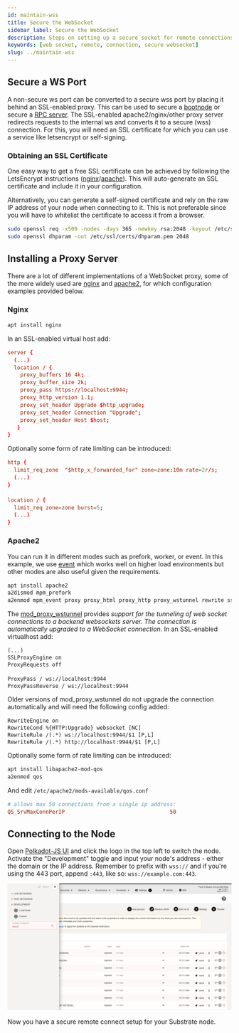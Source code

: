 ```yaml
---
id: maintain-wss
title: Secure the WebSocket
sidebar_label: Secure the WebSocket
description: Steps on setting up a secure socket for remote connections.
keywords: [web socket, remote, connection, secure websocket]
slug: ../maintain-wss
---
```


## Secure a WS Port

A non-secure ws port can be converted to a secure wss port by placing it behind an SSL-enabled
proxy. This can be used to secure a [bootnode](/docs/maintain-bootnode) or secure a
[RPC server](/docs/maintain-rpc). The SSL-enabled apache2/nginx/other proxy server redirects
requests to the internal ws and converts it to a secure (wss) connection. For this, you will need an
SSL certificate for which you can use a service like letsencrypt or self-signing.

### Obtaining an SSL Certificate

One easy way to get a free SSL certificate can be achieved by following the LetsEncrypt instructions
([nginx](https://certbot.eff.org/instructions?ws=nginx&os=ubuntufocal)/[apache](https://certbot.eff.org/instructions?ws=apache&os=ubuntufocal)).
This will auto-generate an SSL certificate and include it in your configuration.

Alternatively, you can generate a self-signed certificate and rely on the raw IP address of your
node when connecting to it. This is not preferable since you will have to whitelist the certificate
to access it from a browser.

```bash
sudo openssl req -x509 -nodes -days 365 -newkey rsa:2048 -keyout /etc/ssl/private/selfsigned.key -out /etc/ssl/certs/selfsigned.crt
sudo openssl dhparam -out /etc/ssl/certs/dhparam.pem 2048
```

## Installing a Proxy Server

There are a lot of different implementations of a WebSocket proxy, some of the more widely used are
[nginx](https://www.nginx.com/) and [apache2](https://httpd.apache.org/), for which configuration
examples provided below.

### Nginx

```bash
apt install nginx
```

In an SSL-enabled virtual host add:

```conf
server {
  (...)
  location / {
    proxy_buffers 16 4k;
    proxy_buffer_size 2k;
    proxy_pass https://localhost:9944;
    proxy_http_version 1.1;
    proxy_set_header Upgrade $http_upgrade;
    proxy_set_header Connection "Upgrade";
    proxy_set_header Host $host;
   }
}
```

Optionally some form of rate limiting can be introduced:

```conf
http {
  limit_req_zone  "$http_x_forwarded_for" zone=zone:10m rate=2r/s;
  (...)
}

location / {
  limit_req zone=zone burst=5;
  (...)
}
```

### Apache2

You can run it in different modes such as prefork, worker, or event. In this example, we use
[event](https://httpd.apache.org/docs/2.4/mod/event.html) which works well on higher load
environments but other modes are also useful given the requirements.

```bash
apt install apache2
a2dismod mpm_prefork
a2enmod mpm_event proxy proxy_html proxy_http proxy_wstunnel rewrite ssl
```

The [mod_proxy_wstunnel](https://httpd.apache.org/docs/2.4/mod/mod_proxy_wstunnel.html) provides
_support for the tunneling of web socket connections to a backend websockets server. The connection
is automatically upgraded to a WebSocket connection_. In an SSL-enabled virtualhost add:

```apacheconf
(...)
SSLProxyEngine on
ProxyRequests off

ProxyPass / ws://localhost:9944
ProxyPassReverse / ws://localhost:9944
```

Older versions of mod_proxy_wstunnel do not upgrade the connection automatically and will need the
following config added:

```apacheconf
RewriteEngine on
RewriteCond %{HTTP:Upgrade} websocket [NC]
RewriteRule /(.*) ws://localhost:9944/$1 [P,L]
RewriteRule /(.*) http://localhost:9944/$1 [P,L]
```

Optionally some form of rate limiting can be introduced:

```bash
apt install libapache2-mod-qos
a2enmod qos
```

And edit `/etc/apache2/mods-available/qos.conf`

```conf
# allows max 50 connections from a single ip address:
QS_SrvMaxConnPerIP                                 50
```

## Connecting to the Node

Open [Polkadot-JS UI](https://polkadot.js.org/apps) and click the logo in the top left to switch the
node. Activate the "Development" toggle and input your node's address - either the domain or the IP
address. Remember to prefix with `wss://` and if you're using the 443 port, append `:443`, like so:
`wss://example.com:443`.

![A sync-in-progress chain connected to Polkadot-JS UI](../assets/maintain-wss-image.png)

Now you have a secure remote connect setup for your Substrate node.
